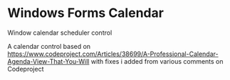 # Windows Forms Calendar
Window calendar scheduler control

A calendar control based on https://www.codeproject.com/Articles/38699/A-Professional-Calendar-Agenda-View-That-You-Will with fixes i added from various comments on Codeproject
